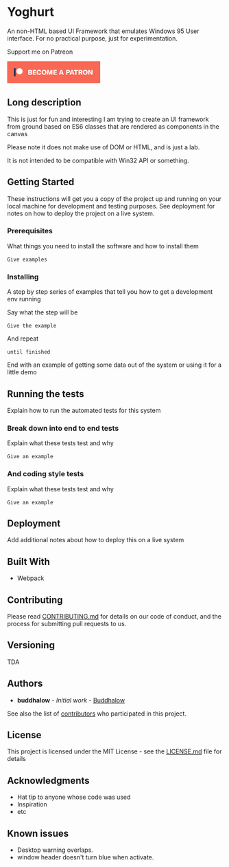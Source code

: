 # Yoghurt

An non-HTML based UI Framework that emulates Windows 95 User interface. For no practical purpose, just for experimentation.

Support me on Patreon

[![Become a Patreon](https://raw.githubusercontent.com/Buddhalow/yoghurt/master/docs/images/become_a_patron_button.png)](https://www.patreon.com/bePatron?u=12455664)

## Long description

This is just for fun and interesting I am trying to create an UI framework from ground based on ES6 classes that are rendered as components in the canvas

Please note it does not make use of DOM or HTML, and is just a lab.

It is not intended to be compatible with Win32 API or something. 

## Getting Started

These instructions will get you a copy of the project up and running on your local machine for development and testing purposes. See deployment for notes on how to deploy the project on a live system.

### Prerequisites

What things you need to install the software and how to install them

```
Give examples
```

### Installing

A step by step series of examples that tell you how to get a development env running

Say what the step will be

```
Give the example
```

And repeat

```
until finished
```

End with an example of getting some data out of the system or using it for a little demo

## Running the tests

Explain how to run the automated tests for this system

### Break down into end to end tests

Explain what these tests test and why

```
Give an example
```

### And coding style tests

Explain what these tests test and why

```
Give an example
```

## Deployment

Add additional notes about how to deploy this on a live system

## Built With

* Webpack

## Contributing

Please read [CONTRIBUTING.md](https://gist.github.com/PurpleBooth/b24679402957c63ec426) for details on our code of conduct, and the process for submitting pull requests to us.

## Versioning

TDA

## Authors

* **buddhalow** - *Initial work* - [Buddhalow](https://github.com/Buddhalow)

See also the list of [contributors](https://github.com/your/project/contributors) who participated in this project.

## License

This project is licensed under the MIT License - see the [LICENSE.md](LICENSE.md) file for details

## Acknowledgments

* Hat tip to anyone whose code was used
* Inspiration
* etc

## Known issues
* Desktop warning overlaps.
* window header doesn't turn blue when activate.
